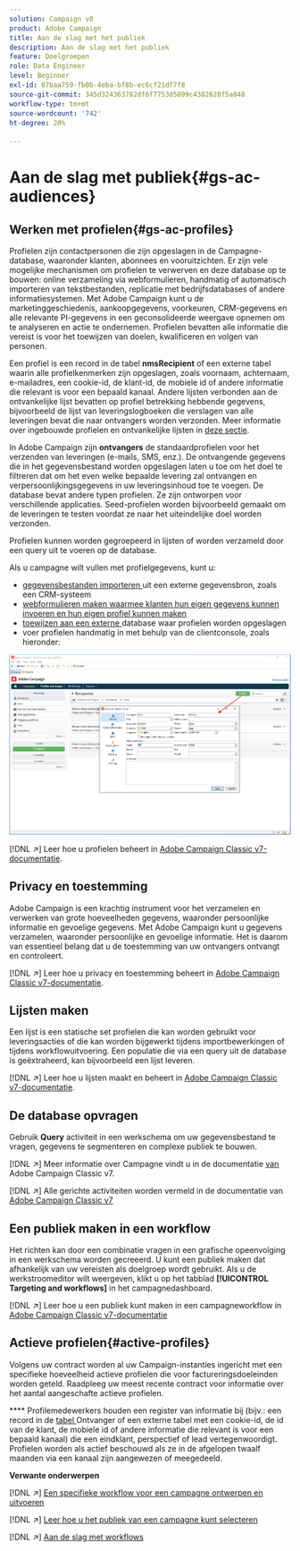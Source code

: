 ```yaml
---
solution: Campaign v8
product: Adobe Campaign
title: Aan de slag met het publiek
description: Aan de slag met het publiek
feature: Doelgroepen
role: Data Engineer
level: Beginner
exl-id: 07baa759-fb0b-4eba-bf8b-ec6cf21df7f8
source-git-commit: 345d324363782df6f7753d5099c4382628f5a048
workflow-type: tm+mt
source-wordcount: '742'
ht-degree: 20%

---
```


# Aan de slag met publiek{#gs-ac-audiences}

## Werken met profielen{#gs-ac-profiles}

Profielen zijn contactpersonen die zijn opgeslagen in de Campagne-database, waaronder klanten, abonnees en vooruitzichten. Er zijn vele mogelijke mechanismen om profielen te verwerven en deze database op te bouwen: online verzameling via webformulieren, handmatig of automatisch importeren van tekstbestanden, replicatie met bedrijfsdatabases of andere informatiesystemen. Met Adobe Campaign kunt u de marketinggeschiedenis, aankoopgegevens, voorkeuren, CRM-gegevens en alle relevante PI-gegevens in een geconsolideerde weergave opnemen om te analyseren en actie te ondernemen. Profielen bevatten alle informatie die vereist is voor het toewijzen van doelen, kwalificeren en volgen van personen.

Een profiel is een record in de tabel **nmsRecipient** of een externe tabel waarin alle profielkenmerken zijn opgeslagen, zoals voornaam, achternaam, e-mailadres, een cookie-id, de klant-id, de mobiele id of andere informatie die relevant is voor een bepaald kanaal. Andere lijsten verbonden aan de ontvankelijke lijst bevatten op profiel betrekking hebbende gegevens, bijvoorbeeld de lijst van leveringslogboeken die verslagen van alle leveringen bevat die naar ontvangers worden verzonden. Meer informatie over ingebouwde profielen en ontvankelijke lijsten in [deze sectie](../dev/datamodel.md#ootb-profiles).

In Adobe Campaign zijn **ontvangers** de standaardprofielen voor het verzenden van leveringen (e-mails, SMS, enz.). De ontvangende gegevens die in het gegevensbestand worden opgeslagen laten u toe om het doel te filtreren dat om het even welke bepaalde levering zal ontvangen en verpersoonlijkingsgegevens in uw leveringsinhoud toe te voegen. De database bevat andere typen profielen. Ze zijn ontworpen voor verschillende applicaties. Seed-profielen worden bijvoorbeeld gemaakt om de leveringen te testen voordat ze naar het uiteindelijke doel worden verzonden.

Profielen kunnen worden gegroepeerd in lijsten of worden verzameld door een query uit te voeren op de database.


Als u campagne wilt vullen met profielgegevens, kunt u:

* [gegevensbestanden importeren ](import.md) uit een externe gegevensbron, zoals een CRM-systeem
* [webformulieren maken waarmee klanten hun eigen gegevens kunnen invoeren en hun eigen profiel kunnen maken ](../dev/webapps.md) 
* [toewijzen aan een externe ](../connect/fda.md) database waar profielen worden opgeslagen
* voer profielen handmatig in met behulp van de clientconsole, zoals hieronder:

![](assets/create-profile.png)


[!DNL :arrow_upper_right:] Leer hoe u profielen beheert in  [Adobe Campaign Classic v7-documentatie](https://experienceleague.adobe.com/docs/campaign-classic/using/getting-started/profile-management/about-profiles.html).


## Privacy en toestemming

Adobe Campaign is een krachtig instrument voor het verzamelen en verwerken van grote hoeveelheden gegevens, waaronder persoonlijke informatie en gevoelige gegevens. Met Adobe Campaign kunt u gegevens verzamelen, waaronder persoonlijke en gevoelige informatie. Het is daarom van essentieel belang dat u de toestemming van uw ontvangers ontvangt en controleert.

[!DNL :arrow_upper_right:] Leer hoe u privacy en toestemming beheert in  [Adobe Campaign Classic v7-documentatie](https://experienceleague.adobe.com/docs/campaign-classic/using/getting-started/privacy/privacy-and-recommendations.html).

## Lijsten maken

Een lijst is een statische set profielen die kan worden gebruikt voor leveringsacties of die kan worden bijgewerkt tijdens importbewerkingen of tijdens workflowuitvoering. Een populatie die via een query uit de database is geëxtraheerd, kan bijvoorbeeld een lijst leveren.

[!DNL :arrow_upper_right:] Leer hoe u lijsten maakt en beheert in  [Adobe Campaign Classic v7-documentatie](https://experienceleague.adobe.com/docs/campaign-classic/using/getting-started/profile-management/creating-and-managing-lists.html).

## De database opvragen

Gebruik **Query** activiteit in een werkschema om uw gegevensbestand te vragen, gegevens te segmenteren en complexe publiek te bouwen.

[!DNL :arrow_upper_right:] Meer informatie over Campagne vindt u in de documentatie [ van ](https://experienceleague.adobe.com/docs/campaign-classic/using/automating-with-workflows/introduction/targeting-data.html)Adobe Campaign Classic v7.

[!DNL :arrow_upper_right:] Alle gerichte activiteiten worden vermeld in de documentatie van  [Adobe Campaign Classic v7](https://experienceleague.adobe.com/docs/campaign-classic/using/automating-with-workflows/targeting-activities/about-targeting-activities.html)

## Een publiek maken in een workflow

Het richten kan door een combinatie vragen in een grafische opeenvolging in een werkschema worden gecreeerd. U kunt een publiek maken dat afhankelijk van uw vereisten als doelgroep wordt gebruikt. Als u de werkstroomeditor wilt weergeven, klikt u op het tabblad **[!UICONTROL Targeting and workflows]** in het campagnedashboard.

[!DNL :arrow_upper_right:] Leer hoe u een publiek kunt maken in een campagneworkflow in  [Adobe Campaign Classic v7-documentatie](https://experienceleague.adobe.com/docs/campaign-classic/using/orchestrating-campaigns/orchestrate-campaigns/marketing-campaign-target.html?lang=en#building-the-main-target-in-a-workflow)


## Actieve profielen{#active-profiles}

Volgens uw contract worden al uw Campaign-instanties ingericht met een specifieke hoeveelheid actieve profielen die voor factureringsdoeleinden worden geteld. Raadpleeg uw meest recente contract voor informatie over het aantal aangeschafte actieve profielen.

**** Profilemedewerkers houden een register van informatie bij (bijv.: een record in de  [tabel ](../dev/datamodel.md) Ontvanger of een externe tabel met een cookie-id, de id van de klant, de mobiele id of andere informatie die relevant is voor een bepaald kanaal) die een eindklant, perspectief of lead vertegenwoordigt. Profielen worden als actief beschouwd als ze in de afgelopen twaalf maanden via een kanaal zijn aangewezen of meegedeeld.

<!--
You can monitor the number of active profiles used on your instances directly from Campaign Control Panel. 

[!DNL :arrow_upper_right:] For more on this, refer to the [Control Panel documentation](https://docs.adobe.com/content/help/en/control-panel/using/performance-monitoring/active-profiles-monitoring.html).
-->

**Verwante onderwerpen**

[!DNL :arrow_upper_right:] [Een specifieke workflow voor een campagne ontwerpen en uitvoeren](https://experienceleague.adobe.com/docs/campaign-classic/using/automating-with-workflows/introduction/building-a-workflow.html)

[!DNL :arrow_upper_right:] [Leer hoe u het publiek van een campagne kunt selecteren](https://experienceleague.adobe.com/docs/campaign-classic/using/orchestrating-campaigns/orchestrate-campaigns/marketing-campaign-target.html)

[!DNL :arrow_upper_right:] [Aan de slag met workflows](https://experienceleague.adobe.com/docs/campaign-classic/using/automating-with-workflows/introduction/about-workflows.html)
